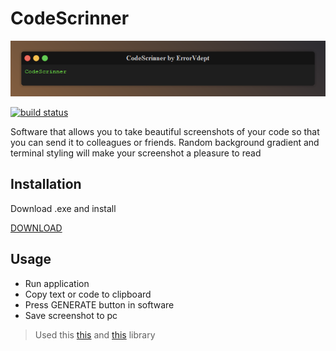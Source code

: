 # CodeScrinner
![Head](https://github.com/ErrorVdept/CodeScrinner/blob/main/Image.png)

<a href="https://circleci.com/gh/badges/shields/tree/master">
        <img src="https://img.shields.io/circleci/project/github/badges/shields/master" alt="build status"></a>
        
Software that allows you to take beautiful screenshots of your code so that you can send it to colleagues or friends.
Random background gradient and terminal styling will make your screenshot a pleasure to read

## Installation

Download .exe and install

[DOWNLOAD](https://github.com/ErrorVdept/CodeScrinner/releases/download/1.0/CodeScrinner.zip)

## Usage

- Run application
- Copy text or code to clipboard
- Press GENERATE button in software
- Save screenshot to pc


> Used this  [this](https://github.com/andrei-m-code/net-core-html-to-image) and  [this](https://github.com/hardcodet/wpf-notifyicon) library


